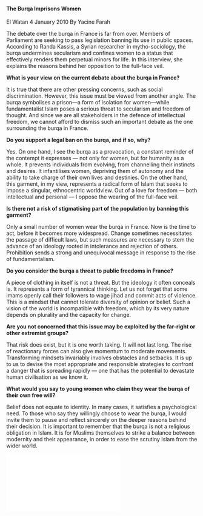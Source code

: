 <h4>The Burqa Imprisons Women</h4>
El Watan
4 January 2010
By Yacine Farah

The debate over the burqa in France is far from over. Members of Parliament are seeking to pass legislation banning its use in public spaces. According to Randa Kassis, a Syrian researcher in mytho-sociology, the burqa undermines secularism and confines women to a status that effectively renders them perpetual minors for life. In this interview, she explains the reasons behind her opposition to the full-face veil.

<b>What is your view on the current debate about the burqa in France?</b>

It is true that there are other pressing concerns, such as social discrimination. However, this issue must be viewed from another angle. The burqa symbolises a prison—a form of isolation for women—while fundamentalist Islam poses a serious threat to secularism and freedom of thought. And since we are all stakeholders in the defence of intellectual freedom, we cannot afford to dismiss such an important debate as the one surrounding the burqa in France.

<b>Do you support a legal ban on the burqa, and if so, why?</b>

Yes. On one hand, I see the burqa as a provocation, a constant reminder of the contempt it expresses — not only for women, but for humanity as a whole. It prevents individuals from evolving, from channelling their instincts and desires. It infantilises women, depriving them of autonomy and the ability to take charge of their own lives and destinies. On the other hand, this garment, in my view, represents a radical form of Islam that seeks to impose a singular, ethnocentric worldview. Out of a love for freedom — both intellectual and personal — I oppose the wearing of the full-face veil.

<b>Is there not a risk of stigmatising part of the population by banning this garment?</b>

Only a small number of women wear the burqa in France. Now is the time to act, before it becomes more widespread. Change sometimes necessitates the passage of difficult laws, but such measures are necessary to stem the advance of an ideology rooted in intolerance and rejection of others. Prohibition sends a strong and unequivocal message in response to the rise of fundamentalism.

<b>Do you consider the burqa a threat to public freedoms in France?</b>

A piece of clothing in itself is not a threat. But the ideology it often conceals is. It represents a form of tyrannical thinking. Let us not forget that some imams openly call their followers to wage jihad and commit acts of violence. This is a mindset that cannot tolerate diversity of opinion or belief. Such a vision of the world is incompatible with freedom, which by its very nature depends on plurality and the capacity for change.

<b>Are you not concerned that this issue may be exploited by the far-right or other extremist groups?</b>

That risk does exist, but it is one worth taking. It will not last long. The rise of reactionary forces can also give momentum to moderate movements. Transforming mindsets invariably involves obstacles and setbacks. It is up to us to devise the most appropriate and responsible strategies to confront a danger that is spreading rapidly — one that has the potential to devastate human civilisation as we know it.

<b>What would you say to young women who claim they wear the burqa of their own free will?</b>

Belief does not equate to identity. In many cases, it satisfies a psychological need. To those who say they willingly choose to wear the burqa, I would invite them to pause and reflect sincerely on the deeper reasons behind their decision. It is important to remember that the burqa is not a religious obligation in Islam. It is for Muslims themselves to strike a balance between modernity and their appearance, in order to ease the scrutiny Islam from the wider world.

![](28.pdf)
<p></p>


